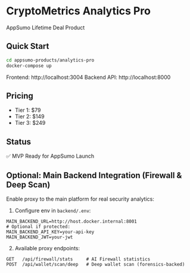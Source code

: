 # CryptoMetrics Analytics Pro

AppSumo Lifetime Deal Product

## Quick Start

```bash
cd appsumo-products/analytics-pro
docker-compose up
```

Frontend: http://localhost:3004
Backend API: http://localhost:8000

## Pricing

- Tier 1: $79
- Tier 2: $149
- Tier 3: $249

## Status

✅ MVP Ready for AppSumo Launch

## Optional: Main Backend Integration (Firewall & Deep Scan)

Enable proxy to the main platform for real security analytics:

1) Configure env in `backend/.env`:
```
MAIN_BACKEND_URL=http://host.docker.internal:8001
# Optional if protected:
MAIN_BACKEND_API_KEY=your-api-key
MAIN_BACKEND_JWT=your-jwt
```

2) Available proxy endpoints:
```
GET   /api/firewall/stats     # AI Firewall statistics
POST  /api/wallet/scan/deep   # Deep wallet scan (forensics-backed)
```
